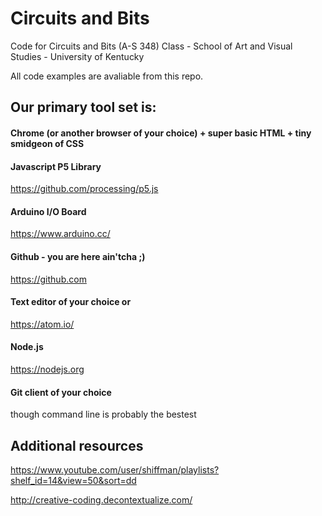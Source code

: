 # Circuits and Bits
Code for Circuits and Bits (A-S 348) Class - School of Art and Visual Studies - University of Kentucky

All code examples are avaliable from this repo.

## Our primary tool set is:
#### Chrome (or another browser of your choice) + super basic HTML + tiny smidgeon of CSS
#### Javascript P5 Library
https://github.com/processing/p5.js
#### Arduino I/O Board
https://www.arduino.cc/
#### Github - you are here ain'tcha ;)
https://github.com
#### Text editor of your choice or
https://atom.io/
#### Node.js
https://nodejs.org
#### Git client of your choice
though command line is probably the bestest

## Additional resources
https://www.youtube.com/user/shiffman/playlists?shelf_id=14&view=50&sort=dd

http://creative-coding.decontextualize.com/
